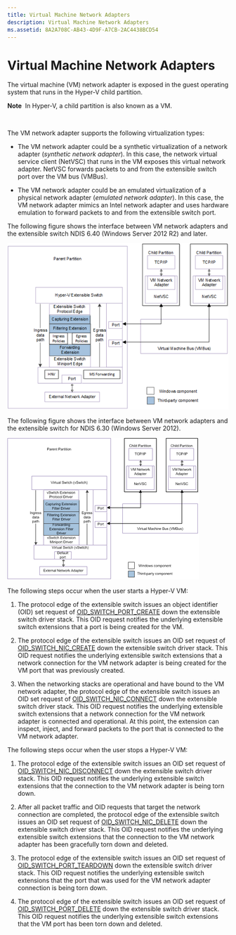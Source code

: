 ```yaml
---
title: Virtual Machine Network Adapters
description: Virtual Machine Network Adapters
ms.assetid: 8A2A708C-AB43-4D9F-A7CB-2AC4438BCD54
---
```


# Virtual Machine Network Adapters


The virtual machine (VM) network adapter is exposed in the guest operating system that runs in the Hyper-V child partition.

**Note**  In Hyper-V, a child partition is also known as a VM.

 

The VM network adapter supports the following virtualization types:

-   The VM network adapter could be a synthetic virtualization of a network adapter (*synthetic network adapter*). In this case, the network virtual service client (NetVSC) that runs in the VM exposes this virtual network adapter. NetVSC forwards packets to and from the extensible switch port over the VM bus (VMBus).

-   The VM network adapter could be an emulated virtualization of a physical network adapter (*emulated network adapter*). In this case, the VM network adapter mimics an Intel network adapter and uses hardware emulation to forward packets to and from the extensible switch port.

The following figure shows the interface between VM network adapters and the extensible switch NDIS 6.40 (Windows Server 2012 R2) and later.

![flowchart showing the interface between emulated vm network adapters and the extensible switch for ndis 6.40](images/vswitchvmnic-ndis640.png)

The following figure shows the interface between VM network adapters and the extensible switch for NDIS 6.30 (Windows Server 2012).

![flowchart showing the interface between emulated vm network adapters and the extensible switch for ndis 6.30](images/vswitchvmnic.png)

The following steps occur when the user starts a Hyper-V VM:

1.  The protocol edge of the extensible switch issues an object identifier (OID) set request of [OID\_SWITCH\_PORT\_CREATE](https://msdn.microsoft.com/library/windows/hardware/hh598272) down the extensible switch driver stack. This OID request notifies the underlying extensible switch extensions that a port is being created for the VM.

2.  The protocol edge of the extensible switch issues an OID set request of [OID\_SWITCH\_NIC\_CREATE](https://msdn.microsoft.com/library/windows/hardware/hh598272) down the extensible switch driver stack. This OID request notifies the underlying extensible switch extensions that a network connection for the VM network adapter is being created for the VM port that was previously created.

3.  When the networking stacks are operational and have bound to the VM network adapter, the protocol edge of the extensible switch issues an OID set request of [OID\_SWITCH\_NIC\_CONNECT](https://msdn.microsoft.com/library/windows/hardware/hh598272) down the extensible switch driver stack. This OID request notifies the underlying extensible switch extensions that a network connection for the VM network adapter is connected and operational. At this point, the extension can inspect, inject, and forward packets to the port that is connected to the VM network adapter.

The following steps occur when the user stops a Hyper-V VM:

1.  The protocol edge of the extensible switch issues an OID set request of [OID\_SWITCH\_NIC\_DISCONNECT](https://msdn.microsoft.com/library/windows/hardware/hh598265) down the extensible switch driver stack. This OID request notifies the underlying extensible switch extensions that the connection to the VM network adapter is being torn down.

2.  After all packet traffic and OID requests that target the network connection are completed, the protocol edge of the extensible switch issues an OID set request of [OID\_SWITCH\_NIC\_DELETE](https://msdn.microsoft.com/library/windows/hardware/hh598272) down the extensible switch driver stack. This OID request notifies the underlying extensible switch extensions that the connection to the VM network adapter has been gracefully torn down and deleted.

3.  The protocol edge of the extensible switch issues an OID set request of [OID\_SWITCH\_PORT\_TEARDOWN](https://msdn.microsoft.com/library/windows/hardware/hh598279) down the extensible switch driver stack. This OID request notifies the underlying extensible switch extensions that the port that was used for the VM network adapter connection is being torn down.

4.  The protocol edge of the extensible switch issues an OID set request of [OID\_SWITCH\_PORT\_DELETE](https://msdn.microsoft.com/library/windows/hardware/hh598273) down the extensible switch driver stack. This OID request notifies the underlying extensible switch extensions that the VM port has been torn down and deleted.

 

 





